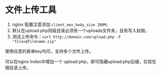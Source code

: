 # 文件上传工具

1. nginx 配置注意添加 `client_max_body_size 200M;`
2. 默认在upload.php同级目录必须有一个uploads文件夹，且有写入权限。
3. 测试上传命令：`curl http://domain.com/upload.php -F "file=@filename.zip"`

使用任意的表单key均可，支持多个文件上传。

可以在nginx Index中增加一个 upload.php，即可隐藏upload.php后缀，实现在根目录上传。



